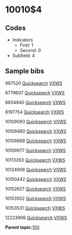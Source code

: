 # 10010$4

## Codes

-   Indicators
    -   First: 1
    -   Second: 0
-   Subfield: 4

## Sample bibs

967520 [Quicksearch](https://search.library.yale.edu/catalog/967520) [VXWS](http://prodorbis.library.yale.edu:7014/vxws/GetHoldingsService?bibId=967520)

6779607 [Quicksearch](https://search.library.yale.edu/catalog/6779607) [VXWS](http://prodorbis.library.yale.edu:7014/vxws/GetHoldingsService?bibId=6779607)

6834940 [Quicksearch](https://search.library.yale.edu/catalog/6834940) [VXWS](http://prodorbis.library.yale.edu:7014/vxws/GetHoldingsService?bibId=6834940)

8197754 [Quicksearch](https://search.library.yale.edu/catalog/8197754) [VXWS](http://prodorbis.library.yale.edu:7014/vxws/GetHoldingsService?bibId=8197754)

10109093 [Quicksearch](https://search.library.yale.edu/catalog/10109093) [VXWS](http://prodorbis.library.yale.edu:7014/vxws/GetHoldingsService?bibId=10109093)

10109480 [Quicksearch](https://search.library.yale.edu/catalog/10109480) [VXWS](http://prodorbis.library.yale.edu:7014/vxws/GetHoldingsService?bibId=10109480)

10109969 [Quicksearch](https://search.library.yale.edu/catalog/10109969) [VXWS](http://prodorbis.library.yale.edu:7014/vxws/GetHoldingsService?bibId=10109969)

10109977 [Quicksearch](https://search.library.yale.edu/catalog/10109977) [VXWS](http://prodorbis.library.yale.edu:7014/vxws/GetHoldingsService?bibId=10109977)

10113263 [Quicksearch](https://search.library.yale.edu/catalog/10113263) [VXWS](http://prodorbis.library.yale.edu:7014/vxws/GetHoldingsService?bibId=10113263)

10124906 [Quicksearch](https://search.library.yale.edu/catalog/10124906) [VXWS](http://prodorbis.library.yale.edu:7014/vxws/GetHoldingsService?bibId=10124906)

10150442 [Quicksearch](https://search.library.yale.edu/catalog/10150442) [VXWS](http://prodorbis.library.yale.edu:7014/vxws/GetHoldingsService?bibId=10150442)

10152627 [Quicksearch](https://search.library.yale.edu/catalog/10152627) [VXWS](http://prodorbis.library.yale.edu:7014/vxws/GetHoldingsService?bibId=10152627)

10153502 [Quicksearch](https://search.library.yale.edu/catalog/10153502) [VXWS](http://prodorbis.library.yale.edu:7014/vxws/GetHoldingsService?bibId=10153502)

10153531 [Quicksearch](https://search.library.yale.edu/catalog/10153531) [VXWS](http://prodorbis.library.yale.edu:7014/vxws/GetHoldingsService?bibId=10153531)

12223906 [Quicksearch](https://search.library.yale.edu/catalog/12223906) [VXWS](http://prodorbis.library.yale.edu:7014/vxws/GetHoldingsService?bibId=12223906)

**Parent topic:**[100](../../tags/100/100.md)

